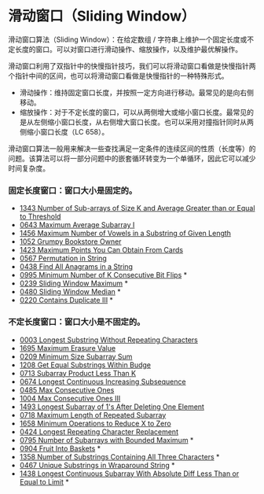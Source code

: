 # 滑动窗口（Sliding Window）

滑动窗口算法（Sliding Window）：在给定数组 / 字符串上维护一个固定长度或不定长度的窗口。可以对窗口进行滑动操作、缩放操作，以及维护最优解操作。

滑动窗口利用了双指针中的快慢指针技巧，我们可以将滑动窗口看做是快慢指针两个指针中间的区间，也可以将滑动窗口看做是快慢指针的一种特殊形式。

- 滑动操作：维持固定窗口长度，并按照一定方向进行移动。最常见的是向右侧移动。
- 缩放操作：对于不定长度的窗口，可以从两侧增大或缩小窗口长度。最常见的是从左侧缩小窗口长度，从右侧增大窗口长度。也可以采用对撞指针同时从两侧缩小窗口长度（LC 658）。

滑动窗口算法一般用来解决一些查找满足一定条件的连续区间的性质（长度等）的问题。该算法可以将一部分问题中的嵌套循环转变为一个单循环，因此它可以减少时间复杂度。

### 固定长度窗口：窗口大小是固定的。

- [1343 Number of Sub-arrays of Size K and Average Greater than or Equal to Threshold](https://leetcode.com/problems/number-of-sub-arrays-of-size-k-and-average-greater-than-or-equal-to-threshold/)
- [0643 Maximum Average Subarray I](https://leetcode.com/problems/maximum-average-subarray-i/)
- [1456 Maximum Number of Vowels in a Substring of Given Length](https://leetcode.com/problems/maximum-number-of-vowels-in-a-substring-of-given-length/)
- [1052 Grumpy Bookstore Owner](https://leetcode.com/problems/grumpy-bookstore-owner/)
- [1423 Maximum Points You Can Obtain From Cards](https://leetcode.com/problems/maximum-points-you-can-obtain-from-cards/)
- [0567 Permutation in String](https://leetcode.com/problems/permutation-in-string/)
- [0438 Find All Anagrams in a String](https://leetcode.com/problems/find-all-anagrams-in-a-string/)
- [0995 Minimum Number of K Consecutive Bit Flips](https://leetcode.com/problems/minimum-number-of-k-consecutive-bit-flips/) \*
- [0239 Sliding Window Maximum](https://leetcode.com/problems/sliding-window-maximum/) \*
- [0480 Sliding Window Median](https://leetcode.com/problems/sliding-window-median/) \*
- [0220 Contains Duplicate III](https://leetcode.com/problems/contains-duplicate-iii/) \*

### 不定长度窗口：窗口大小是不固定的。

- [0003 Longest Substring Without Repeating Characters](https://leetcode.com/problems/longest-substring-without-repeating-characters/)
- [1695 Maximum Erasure Value](https://leetcode.com/problems/maximum-erasure-value/)
- [0209 Minimum Size Subarray Sum](https://leetcode.com/problems/minimum-size-subarray-sum/)
- [1208 Get Equal Substrings Within Budge](https://leetcode.com/problems/get-equal-substrings-within-budget/)
- [0713 Subarray Product Less Than K](https://leetcode.com/problems/subarray-product-less-than-k/)
- [0674 Longest Continuous Increasing Subsequence](https://leetcode.com/problems/longest-continuous-increasing-subsequence/)
- [0485 Max Consecutive Ones](https://leetcode.com/problems/max-consecutive-ones/)
- [1004 Max Consecutive Ones III](https://leetcode.com/problems/max-consecutive-ones-iii/)
- [1493 Longest Subarray of 1's After Deleting One Element](https://leetcode.com/problems/longest-subarray-of-1s-after-deleting-one-element/)
- [0718 Maximum Length of Repeated Subarray](https://leetcode.com/problems/maximum-length-of-repeated-subarray/)
- [1658 Minimum Operations to Reduce X to Zero](https://leetcode.com/problems/minimum-operations-to-reduce-x-to-zero/)
- [0424 Longest Repeating Character Replacement](https://leetcode.com/problems/longest-repeating-character-replacement/)
- [0795 Number of Subarrays with Bounded Maximum](https://leetcode.com/problems/number-of-subarrays-with-bounded-maximum/) \*
- [0904 Fruit Into Baskets](https://leetcode.com/problems/fruit-into-baskets/) \*
- [1358 Number of Substrings Containing All Three Characters](https://leetcode.com/problems/number-of-substrings-containing-all-three-characters/) \*
- [0467 Unique Substrings in Wraparound String](https://leetcode.com/problems/unique-substrings-in-wraparound-string/) \*
- [1438 Longest Continuous Subarray With Absolute Diff Less Than or Equal to Limit](https://leetcode.com/problems/longest-continuous-subarray-with-absolute-diff-less-than-or-equal-to-limit/) \*
